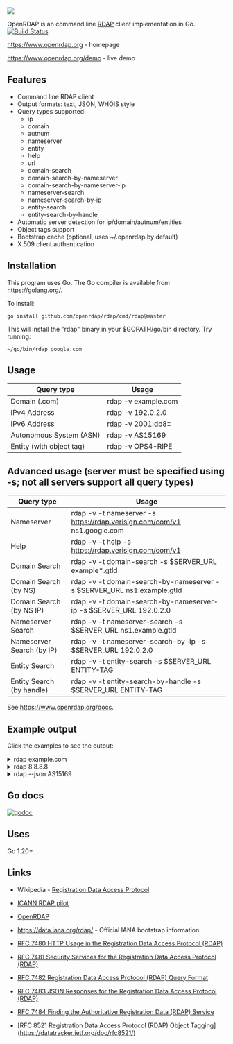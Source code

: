 <img src="https://www.openrdap.org/public/img/logo.png">

OpenRDAP is an command line [RDAP](https://datatracker.ietf.org/wg/weirds/documents/) client implementation in Go.
[![Build Status](https://travis-ci.org/openrdap/rdap.svg?branch=master)](https://travis-ci.org/openrdap/rdap)

https://www.openrdap.org - homepage

https://www.openrdap.org/demo - live demo

## Features
* Command line RDAP client
* Output formats: text, JSON, WHOIS style
* Query types supported:
    * ip
    * domain
    * autnum
    * nameserver
    * entity
    * help
    * url
    * domain-search
    * domain-search-by-nameserver
    * domain-search-by-nameserver-ip
    * nameserver-search
    * nameserver-search-by-ip
    * entity-search
    * entity-search-by-handle
* Automatic server detection for ip/domain/autnum/entities
* Object tags support
* Bootstrap cache (optional, uses ~/.openrdap by default)
* X.509 client authentication

## Installation

This program uses Go. The Go compiler is available from https://golang.org/.

To install:

    go install github.com/openrdap/rdap/cmd/rdap@master

This will install the "rdap" binary in your $GOPATH/go/bin directory. Try running:

    ~/go/bin/rdap google.com

## Usage

| Query type                | Usage                                                                    |
| ------------------------- | ------------------------------------------------------------------------ |
| Domain (.com)             | rdap -v example.com                                                      |
| IPv4 Address              | rdap -v 192.0.2.0                                                        |
| IPv6 Address              | rdap -v 2001:db8::                                                       |
| Autonomous System (ASN)   | rdap -v AS15169                                                          |
| Entity (with object tag)  | rdap -v OPS4-RIPE                                                        |

## Advanced usage (server must be specified using -s; not all servers support all query types)
| Query type                | Usage                                                                    |
| ------------------------- | ------------------------------------------------------------------------ |
| Nameserver                | rdap -v -t nameserver -s https://rdap.verisign.com/com/v1 ns1.google.com |
| Help                      | rdap -v -t help -s https://rdap.verisign.com/com/v1                      |
| Domain Search             | rdap -v -t domain-search -s $SERVER_URL example*.gtld                    |
| Domain Search (by NS)     | rdap -v -t domain-search-by-nameserver -s $SERVER_URL ns1.example.gtld   |
| Domain Search (by NS IP)  | rdap -v -t domain-search-by-nameserver-ip -s $SERVER_URL 192.0.2.0       |
| Nameserver Search         | rdap -v -t nameserver-search -s $SERVER_URL ns1.example.gtld             |
| Nameserver Search (by IP) | rdap -v -t nameserver-search-by-ip -s $SERVER_URL 192.0.2.0              |
| Entity Search             | rdap -v -t entity-search -s $SERVER_URL ENTITY-TAG                       |
| Entity Search (by handle) | rdap -v -t entity-search-by-handle -s $SERVER_URL ENTITY-TAG             |

See https://www.openrdap.org/docs.

## Example output

Click the examples to see the output:

<details>
<summary>rdap example.com</summary>

```Domain:
  Domain Name: EXAMPLE.COM
  Handle: 2336799_DOMAIN_COM-VRSN
  Status: client delete prohibited
  Status: client transfer prohibited
  Status: client update prohibited
  Conformance: rdap_level_0
  Conformance: icann_rdap_technical_implementation_guide_0
  Conformance: icann_rdap_response_profile_0
  Notice:
    Title: Terms of Use
    Description: Service subject to Terms of Use.
    Link: https://www.verisign.com/domain-names/registration-data-access-protocol/terms-service/index.xhtml
  Notice:
    Title: Status Codes
    Description: For more information on domain status codes, please visit https://icann.org/epp
    Link: https://icann.org/epp
  Notice:
    Title: RDDS Inaccuracy Complaint Form
    Description: URL of the ICANN RDDS Inaccuracy Complaint Form: https://icann.org/wicf
    Link: https://icann.org/wicf
  Link: https://rdap.verisign.com/com/v1/domain/EXAMPLE.COM
  Event:
    Action: registration
    Date: 1995-08-14T04:00:00Z
  Event:
    Action: expiration
    Date: 2023-08-13T04:00:00Z
  Event:
    Action: last changed
    Date: 2023-05-12T15:13:35Z
  Event:
    Action: last update of RDAP database
    Date: 2023-05-16T20:36:06Z
  Secure DNS:
    Delegation Signed: true
    DSData:
      Key Tag: 370
      Algorithm: 13
      Digest: BE74359954660069D5C63D200C39F5603827D7DD02B56F120EE9F3A86764247C
      DigestType: 2
  Entity:
    Handle: 376
    Public ID:
      Type: IANA Registrar ID
      Identifier: 376
    Role: registrar
    vCard version: 4.0
    vCard fn: RESERVED-Internet Assigned Numbers Authority
    Entity:
      Role: abuse
      vCard version: 4.0
  Nameserver:
    Nameserver: A.IANA-SERVERS.NET
  Nameserver:
    Nameserver: B.IANA-SERVERS.NET
```

</details>

<details>
<summary>rdap 8.8.8.8</summary>

```IP Network:
  Handle: NET-8-8-8-0-1
  Start Address: 8.8.8.0
  End Address: 8.8.8.255
  IP Version: v4
  Name: LVLT-GOGL-8-8-8
  Type: ALLOCATION
  ParentHandle: NET-8-0-0-0-1
  Status: active
  Port43: whois.arin.net
  Notice:
    Title: Terms of Service
    Description: By using the ARIN RDAP/Whois service, you are agreeing to the RDAP/Whois Terms of Use
    Link: https://www.arin.net/resources/registry/whois/tou/
  Notice:
    Title: Whois Inaccuracy Reporting
    Description: If you see inaccuracies in the results, please visit: 
    Link: https://www.arin.net/resources/registry/whois/inaccuracy_reporting/
  Notice:
    Title: Copyright Notice
    Description: Copyright 1997-2023, American Registry for Internet Numbers, Ltd.
  Entity:
    Handle: GOGL
    Port43: whois.arin.net
    Remark:
      Title: Registration Comments
      Description: Please note that the recommended way to file abuse complaints are located in the following links. 
      Description: To report abuse and illegal activity: https://www.google.com/contact/
      Description: For legal requests: http://support.google.com/legal 
      Description: Regards, 
      Description: The Google Team
    Link: https://rdap.arin.net/registry/entity/GOGL
    Link: https://whois.arin.net/rest/org/GOGL
    Event:
      Action: last changed
      Date: 2019-10-31T15:45:45-04:00
    Event:
      Action: registration
      Date: 2000-03-30T00:00:00-05:00
    Role: registrant
    vCard version: 4.0
    vCard fn: Google LLC
    vCard kind: org
    Entity:
      Handle: ABUSE5250-ARIN
      Status: validated
      Port43: whois.arin.net
      Remark:
        Title: Registration Comments
        Description: Please note that the recommended way to file abuse complaints are located in the following links.
        Description: To report abuse and illegal activity: https://www.google.com/contact/
        Description: For legal requests: http://support.google.com/legal 
        Description: Regards,
        Description: The Google Team
      Link: https://rdap.arin.net/registry/entity/ABUSE5250-ARIN
      Link: https://whois.arin.net/rest/poc/ABUSE5250-ARIN
      Event:
        Action: last changed
        Date: 2022-10-24T08:43:11-04:00
      Event:
        Action: registration
        Date: 2015-11-06T15:36:35-05:00
      Role: abuse
      vCard version: 4.0
      vCard fn: Abuse
      vCard org: Abuse
      vCard kind: group
      vCard email: network-abuse@google.com
      vCard tel: +1-650-253-0000
    Entity:
      Handle: ZG39-ARIN
      Status: validated
      Port43: whois.arin.net
      Link: https://rdap.arin.net/registry/entity/ZG39-ARIN
      Link: https://whois.arin.net/rest/poc/ZG39-ARIN
      Event:
        Action: last changed
        Date: 2022-11-10T07:12:44-05:00
      Event:
        Action: registration
        Date: 2000-11-30T13:54:08-05:00
      Role: technical
      Role: administrative
      vCard version: 4.0
      vCard fn: Google LLC
      vCard org: Google LLC
      vCard kind: group
      vCard email: arin-contact@google.com
      vCard tel: +1-650-253-0000
  Link: https://rdap.arin.net/registry/ip/8.8.8.0
  Link: https://whois.arin.net/rest/net/NET-8-8-8-0-1
  Link: https://rdap.arin.net/registry/ip/8.0.0.0/9
  Event:
    Action: last changed
    Date: 2014-03-14T16:52:05-04:00
  Event:
    Action: registration
    Date: 2014-03-14T16:52:05-04:00
  cidr0_cidrs:
    v4prefix: 8.8.8.0
    length: 24
```

</details>

<details>
<summary>rdap --json AS15169</summary>

```
{
  "rdapConformance": [
    "nro_rdap_profile_0",
    "rdap_level_0",
    "nro_rdap_profile_asn_flat_0"
  ],
  "notices": [
    {
      "title": "Terms of Service",
      "description": [
        "By using the ARIN RDAP/Whois service, you are agreeing to the RDAP/Whois Terms of Use"
      ],
      "links": [
        {
          "value": "https://rdap.arin.net/registry/autnum/15169",
          "rel": "terms-of-service",
          "type": "text/html",
          "href": "https://www.arin.net/resources/registry/whois/tou/"
        }
      ]
    },
    {
      "title": "Whois Inaccuracy Reporting",
      "description": [
        "If you see inaccuracies in the results, please visit: "
      ],
      "links": [
        {
          "value": "https://rdap.arin.net/registry/autnum/15169",
          "rel": "inaccuracy-report",
          "type": "text/html",
          "href": "https://www.arin.net/resources/registry/whois/inaccuracy_reporting/"
        }
      ]
    },
    {
      "title": "Copyright Notice",
      "description": [
        "Copyright 1997-2023, American Registry for Internet Numbers, Ltd."
      ]
    }
  ],
  "handle": "AS15169",
  "startAutnum": 15169,
  "endAutnum": 15169,
  "name": "GOOGLE",
  "events": [
    {
      "eventAction": "last changed",
      "eventDate": "2012-02-24T09:44:34-05:00"
    },
    {
      "eventAction": "registration",
      "eventDate": "2000-03-30T00:00:00-05:00"
    }
  ],
  "links": [
    {
      "value": "https://rdap.arin.net/registry/autnum/15169",
      "rel": "self",
      "type": "application/rdap+json",
      "href": "https://rdap.arin.net/registry/autnum/15169"
    },
    {
      "value": "https://rdap.arin.net/registry/autnum/15169",
      "rel": "alternate",
      "type": "application/xml",
      "href": "https://whois.arin.net/rest/asn/AS15169"
    }
  ],
  "entities": [
    {
      "handle": "GOGL",
      "vcardArray": [
        "vcard",
        [
          [
            "version",
            {},
            "text",
            "4.0"
          ],
          [
            "fn",
            {},
            "text",
            "Google LLC"
          ],
          [
            "adr",
            {
              "label": "1600 Amphitheatre Parkway\nMountain View\nCA\n94043\nUnited States"
            },
            "text",
            [
              "",
              "",
              "",
              "",
              "",
              "",
              ""
            ]
          ],
          [
            "kind",
            {},
            "text",
            "org"
          ]
        ]
      ],
      "roles": [
        "registrant"
      ],
      "remarks": [
        {
          "title": "Registration Comments",
          "description": [
            "Please note that the recommended way to file abuse complaints are located in the following links. ",
            "",
            "To report abuse and illegal activity: https://www.google.com/contact/",
            "",
            "For legal requests: http://support.google.com/legal ",
            "",
            "Regards, ",
            "The Google Team"
          ]
        }
      ],
      "links": [
        {
          "value": "https://rdap.arin.net/registry/autnum/15169",
          "rel": "self",
          "type": "application/rdap+json",
          "href": "https://rdap.arin.net/registry/entity/GOGL"
        },
        {
          "value": "https://rdap.arin.net/registry/autnum/15169",
          "rel": "alternate",
          "type": "application/xml",
          "href": "https://whois.arin.net/rest/org/GOGL"
        }
      ],
      "events": [
        {
          "eventAction": "last changed",
          "eventDate": "2019-10-31T15:45:45-04:00"
        },
        {
          "eventAction": "registration",
          "eventDate": "2000-03-30T00:00:00-05:00"
        }
      ],
      "entities": [
        {
          "handle": "ABUSE5250-ARIN",
          "vcardArray": [
            "vcard",
            [
              [
                "version",
                {},
                "text",
                "4.0"
              ],
              [
                "adr",
                {
                  "label": "1600 Amphitheatre Parkway\nMountain View\nCA\n94043\nUnited States"
                },
                "text",
                [
                  "",
                  "",
                  "",
                  "",
                  "",
                  "",
                  ""
                ]
              ],
              [
                "fn",
                {},
                "text",
                "Abuse"
              ],
              [
                "org",
                {},
                "text",
                "Abuse"
              ],
              [
                "kind",
                {},
                "text",
                "group"
              ],
              [
                "email",
                {},
                "text",
                "network-abuse@google.com"
              ],
              [
                "tel",
                {
                  "type": [
                    "work",
                    "voice"
                  ]
                },
                "text",
                "+1-650-253-0000"
              ]
            ]
          ],
          "roles": [
            "abuse"
          ],
          "remarks": [
            {
              "title": "Registration Comments",
              "description": [
                "Please note that the recommended way to file abuse complaints are located in the following links.",
                "",
                "To report abuse and illegal activity: https://www.google.com/contact/",
                "",
                "For legal requests: http://support.google.com/legal ",
                "",
                "Regards,",
                "The Google Team"
              ]
            }
          ],
          "links": [
            {
              "value": "https://rdap.arin.net/registry/autnum/15169",
              "rel": "self",
              "type": "application/rdap+json",
              "href": "https://rdap.arin.net/registry/entity/ABUSE5250-ARIN"
            },
            {
              "value": "https://rdap.arin.net/registry/autnum/15169",
              "rel": "alternate",
              "type": "application/xml",
              "href": "https://whois.arin.net/rest/poc/ABUSE5250-ARIN"
            }
          ],
          "events": [
            {
              "eventAction": "last changed",
              "eventDate": "2022-10-24T08:43:11-04:00"
            },
            {
              "eventAction": "registration",
              "eventDate": "2015-11-06T15:36:35-05:00"
            }
          ],
          "status": [
            "validated"
          ],
          "port43": "whois.arin.net",
          "objectClassName": "entity"
        },
        {
          "handle": "ZG39-ARIN",
          "vcardArray": [
            "vcard",
            [
              [
                "version",
                {},
                "text",
                "4.0"
              ],
              [
                "adr",
                {
                  "label": "1600 Amphitheatre Parkway\nMountain View\nCA\n94043\nUnited States"
                },
                "text",
                [
                  "",
                  "",
                  "",
                  "",
                  "",
                  "",
                  ""
                ]
              ],
              [
                "fn",
                {},
                "text",
                "Google LLC"
              ],
              [
                "org",
                {},
                "text",
                "Google LLC"
              ],
              [
                "kind",
                {},
                "text",
                "group"
              ],
              [
                "email",
                {},
                "text",
                "arin-contact@google.com"
              ],
              [
                "tel",
                {
                  "type": [
                    "work",
                    "voice"
                  ]
                },
                "text",
                "+1-650-253-0000"
              ]
            ]
          ],
          "roles": [
            "technical",
            "administrative"
          ],
          "links": [
            {
              "value": "https://rdap.arin.net/registry/autnum/15169",
              "rel": "self",
              "type": "application/rdap+json",
              "href": "https://rdap.arin.net/registry/entity/ZG39-ARIN"
            },
            {
              "value": "https://rdap.arin.net/registry/autnum/15169",
              "rel": "alternate",
              "type": "application/xml",
              "href": "https://whois.arin.net/rest/poc/ZG39-ARIN"
            }
          ],
          "events": [
            {
              "eventAction": "last changed",
              "eventDate": "2022-11-10T07:12:44-05:00"
            },
            {
              "eventAction": "registration",
              "eventDate": "2000-11-30T13:54:08-05:00"
            }
          ],
          "status": [
            "validated"
          ],
          "port43": "whois.arin.net",
          "objectClassName": "entity"
        }
      ],
      "port43": "whois.arin.net",
      "objectClassName": "entity"
    },
    {
      "handle": "ZG39-ARIN",
      "vcardArray": [
        "vcard",
        [
          [
            "version",
            {},
            "text",
            "4.0"
          ],
          [
            "adr",
            {
              "label": "1600 Amphitheatre Parkway\nMountain View\nCA\n94043\nUnited States"
            },
            "text",
            [
              "",
              "",
              "",
              "",
              "",
              "",
              ""
            ]
          ],
          [
            "fn",
            {},
            "text",
            "Google LLC"
          ],
          [
            "org",
            {},
            "text",
            "Google LLC"
          ],
          [
            "kind",
            {},
            "text",
            "group"
          ],
          [
            "email",
            {},
            "text",
            "arin-contact@google.com"
          ],
          [
            "tel",
            {
              "type": [
                "work",
                "voice"
              ]
            },
            "text",
            "+1-650-253-0000"
          ]
        ]
      ],
      "roles": [
        "technical"
      ],
      "links": [
        {
          "value": "https://rdap.arin.net/registry/autnum/15169",
          "rel": "self",
          "type": "application/rdap+json",
          "href": "https://rdap.arin.net/registry/entity/ZG39-ARIN"
        },
        {
          "value": "https://rdap.arin.net/registry/autnum/15169",
          "rel": "alternate",
          "type": "application/xml",
          "href": "https://whois.arin.net/rest/poc/ZG39-ARIN"
        }
      ],
      "events": [
        {
          "eventAction": "last changed",
          "eventDate": "2022-11-10T07:12:44-05:00"
        },
        {
          "eventAction": "registration",
          "eventDate": "2000-11-30T13:54:08-05:00"
        }
      ],
      "status": [
        "validated"
      ],
      "port43": "whois.arin.net",
      "objectClassName": "entity"
    }
  ],
  "port43": "whois.arin.net",
  "status": [
    "active"
  ],
  "objectClassName": "autnum"
}
```

</details>

## Go docs
[![godoc](https://godoc.org/github.com/openrdap/rdap?status.png)](https://godoc.org/github.com/openrdap/rdap)

## Uses
Go 1.20+

## Links
- Wikipedia - [Registration Data Access Protocol](https://en.wikipedia.org/wiki/Registration_Data_Access_Protocol)
- [ICANN RDAP pilot](https://www.icann.org/rdap)

- [OpenRDAP](https://www.openrdap.org)

- https://data.iana.org/rdap/ - Official IANA bootstrap information

- [RFC 7480 HTTP Usage in the Registration Data Access Protocol (RDAP)](https://tools.ietf.org/html/rfc7480)
- [RFC 7481 Security Services for the Registration Data Access Protocol (RDAP)](https://tools.ietf.org/html/rfc7481)
- [RFC 7482 Registration Data Access Protocol (RDAP) Query Format](https://tools.ietf.org/html/rfc7482)
- [RFC 7483 JSON Responses for the Registration Data Access Protocol (RDAP)](https://tools.ietf.org/html/rfc7483)
- [RFC 7484 Finding the Authoritative Registration Data (RDAP) Service](https://tools.ietf.org/html/rfc7484)
- [RFC 8521 Registration Data Access Protocol (RDAP) Object Tagging] (https://datatracker.ietf.org/doc/rfc8521/)
